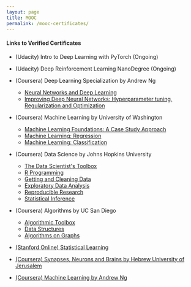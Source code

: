 ```yaml
---
layout: page
title: MOOC
permalink: /mooc-certificates/
---
```


#### Links to Verified Certificates

* (Udacity) Intro to Deep Learning with PyTorch (Ongoing)
* (Udacity) Deep Reinforcement Learning NanoDegree (Ongoing)

* (Coursera) Deep Learning Specialization by Andrew Ng &nbsp;
	* [Neural Networks and Deep Learning](https://www.coursera.org/account/accomplishments/verify/DQXVQRW3PB6C) 
	* [Improving Deep Neural Networks: Hyperparameter tuning, Regularization and Optimization](https://www.coursera.org/account/accomplishments/verify/MXZ98V3P6XCS) 

* (Coursera) Machine Learning by University of Washington
	* [Machine Learning Foundations: A Case Study Approach](https://www.coursera.org/account/accomplishments/verify/ZXQVK8RXTWSR)
	* [Machine Learning: Regression](https://www.coursera.org/account/accomplishments/verify/J6GBNB6R2C2J)
	* [Machine Learning: Classification](https://www.coursera.org/account/accomplishments/verify/MJYA2N3XWSV6)

* (Coursera) Data Science by Johns Hopkins University
	* [The Data Scientist's Toolbox](https://www.coursera.org/account/accomplishments/verify/GD5ZCF2XLS)
	* [R Programming](https://www.coursera.org/account/accomplishments/verify/UA3P5N64G7)
	* [Getting and Cleaning Data](https://www.coursera.org/account/accomplishments/verify/RKANG29XDN)
	* [Exploratory Data Analysis](https://www.coursera.org/account/accomplishments/verify/DVJLUG8225)
	* [Reproducible Research](https://www.coursera.org/account/accomplishments/verify/X5LDH7VL7S)
	* [Statistical Inference](https://www.coursera.org/account/accomplishments/verify/HPQ7F5UPPB)
	
* (Coursera) Algorithms by UC San Diego
	* [Algorithmic Toolbox](https://www.coursera.org/account/accomplishments/verify/Z6RYGSZWPKPP)
	* [Data Structures](https://www.coursera.org/account/accomplishments/verify/Z4446K9MUVAP)
	* [Algorithms on Graphs](https://www.coursera.org/account/accomplishments/verify/UR3WMTZ8YQBD)

* [(Stanford Online) Statistical Learning](https://prod-cert-bucket.s3.amazonaws.com/downloads/c9bd0b1d3d2c45f9834980f782fbddca/Statement.pdf)

* [(Coursera) Synapses, Neurons and Brains by Hebrew University of Jerusalem](https://www.coursera.org/account/accomplishments/records/URE37VKRTHRL)

* [(Coursera) Machine Learning by Andrew Ng](https://www.coursera.org/api/legacyCertificates.v1/spark/statementOfAccomplishment/972224~2334771/pdf)

